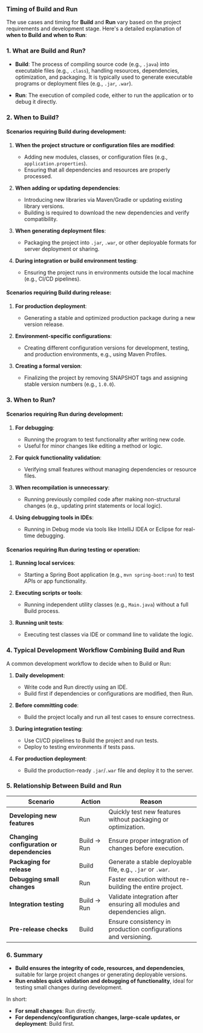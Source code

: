 ### Timing of Build and Run

The use cases and timing for **Build** and **Run** vary based on the project requirements and development stage. Here's a detailed explanation of **when to Build and when to Run**:

### **1. What are Build and Run?**

- **Build**: The process of compiling source code (e.g., `.java`) into executable files (e.g., `.class`), handling resources, dependencies, optimization, and packaging. It is typically used to generate executable programs or deployment files (e.g., `.jar`, `.war`).
    
- **Run**: The execution of compiled code, either to run the application or to debug it directly.

### **2. When to Build?**

#### **Scenarios requiring Build during development:**

1. **When the project structure or configuration files are modified**:
    
    - Adding new modules, classes, or configuration files (e.g., `application.properties`).
    - Ensuring that all dependencies and resources are properly processed.
2. **When adding or updating dependencies**:
    
    - Introducing new libraries via Maven/Gradle or updating existing library versions.
    - Building is required to download the new dependencies and verify compatibility.
3. **When generating deployment files**:
    
    - Packaging the project into `.jar`, `.war`, or other deployable formats for server deployment or sharing.
4. **During integration or build environment testing**:
    
    - Ensuring the project runs in environments outside the local machine (e.g., CI/CD pipelines).

#### **Scenarios requiring Build during release:**

1. **For production deployment**:
    
    - Generating a stable and optimized production package during a new version release.
2. **Environment-specific configurations**:
    
    - Creating different configuration versions for development, testing, and production environments, e.g., using Maven Profiles.
3. **Creating a formal version**:
    
    - Finalizing the project by removing SNAPSHOT tags and assigning stable version numbers (e.g., `1.0.0`).

### **3. When to Run?**

#### **Scenarios requiring Run during development:**

1. **For debugging**:
    
    - Running the program to test functionality after writing new code.
    - Useful for minor changes like editing a method or logic.
2. **For quick functionality validation**:
    
    - Verifying small features without managing dependencies or resource files.
3. **When recompilation is unnecessary**:
    
    - Running previously compiled code after making non-structural changes (e.g., updating print statements or local logic).
4. **Using debugging tools in IDEs**:
    
    - Running in Debug mode via tools like IntelliJ IDEA or Eclipse for real-time debugging.

#### **Scenarios requiring Run during testing or operation:**

1. **Running local services**:
    
    - Starting a Spring Boot application (e.g., `mvn spring-boot:run`) to test APIs or app functionality.
2. **Executing scripts or tools**:
    
    - Running independent utility classes (e.g., `Main.java`) without a full Build process.
3. **Running unit tests**:
    
    - Executing test classes via IDE or command line to validate the logic.

### **4. Typical Development Workflow Combining Build and Run**

A common development workflow to decide when to Build or Run:

1. **Daily development**:
    
    - Write code and Run directly using an IDE.
    - Build first if dependencies or configurations are modified, then Run.
2. **Before committing code**:
    
    - Build the project locally and run all test cases to ensure correctness.
3. **During integration testing**:
    
    - Use CI/CD pipelines to Build the project and run tests.
    - Deploy to testing environments if tests pass.
4. **For production deployment**:
    
    - Build the production-ready `.jar`/`.war` file and deploy it to the server.

### **5. Relationship Between Build and Run**

|**Scenario**|**Action**|**Reason**|
|---|---|---|
|**Developing new features**|Run|Quickly test new features without packaging or optimization.|
|**Changing configuration or dependencies**|Build → Run|Ensure proper integration of changes before execution.|
|**Packaging for release**|Build|Generate a stable deployable file, e.g., `.jar` or `.war`.|
|**Debugging small changes**|Run|Faster execution without re-building the entire project.|
|**Integration testing**|Build → Run|Validate integration after ensuring all modules and dependencies align.|
|**Pre-release checks**|Build|Ensure consistency in production configurations and versioning.|

### **6. Summary**

- **Build ensures the integrity of code, resources, and dependencies**, suitable for large project changes or generating deployable versions.
- **Run enables quick validation and debugging of functionality**, ideal for testing small changes during development.

In short:

- **For small changes**: Run directly.
- **For dependency/configuration changes, large-scale updates, or deployment**: Build first.